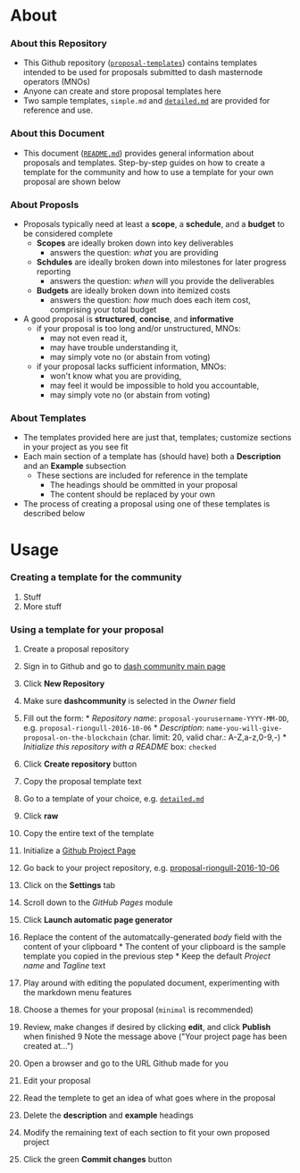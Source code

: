 # About

### About this Repository 
* This Github repository ([`proposal-templates`](https://github.com/dashcommunity/proposal-templates)) contains templates intended to be used for proposals submitted to dash masternode operators (MNOs)
* Anyone can create and store proposal templates here 
* Two sample templates, `simple.md` and [`detailed.md`](https://github.com/dashcommunity/proposal-templates/blob/master/detailed.md) are provided for reference and use. 

### About this Document
* This document ([`README.md`](https://github.com/dashcommunity/proposal-templates/blob/master/README.md)) provides general information about proposals and templates.  Step-by-step guides on how to create a template for the community and how to use a template for your own proposal are shown below


### About Proposls
* Proposals typically need at least a **scope**, a **schedule**, and a **budget** to be considered complete
  * **Scopes** are ideally broken down into key deliverables 
    * answers the question: *what* you are providing
  * **Schdules** are ideally broken down into milestones for later progress reporting
    * answers the question: *when* will you provide the deliverables
  * **Budgets** are ideally broken down into itemized costs 
    * answers the question: *how* much does each item cost, comprising your total budget
* A good proposal is **structured**, **concise**, and **informative**
  * if your proposal is too long and/or unstructured, MNOs: 
    * may not even read it,
    * may have trouble understanding it,
    * may simply vote no (or abstain from voting)
  * if your proposal lacks sufficient information, MNOs:
    * won't know what you are providing, 
    * may feel it would be impossible to hold you accountable,
    * may simply vote no (or abstain from voting)

### About Templates
* The templates provided here are just that, templates; customize sections in your project as you see fit
* Each main section of a template has (should have) both a **Description** and an **Example** subsection 
  * These sections are included for reference in the template
    * The headings should be ommitted in your proposal
    * The content should be replaced by your own
* The process of creating a proposal using one of these templates is described below


# Usage

### Creating a template for the community

1. Stuff
2. More stuff

### Using a template for your proposal

1. Create a proposal repository
  1. Sign in to Github and go to [dash community main page](https://github.com/dashcommunity)
  2. Click **New Repository**
  3. Make sure **dashcommunity** is selected in the *Owner* field
  3. Fill out the form:
    * *Repository name*: `proposal-yourusername-YYYY-MM-DD`, e.g. `proposal-riongull-2016-10-06`
    * *Description*: `name-you-will-give-proposal-on-the-blockchain` (char. limit: 20, valid char.: A-Z,a-z,0-9,-)
    * *Initialize this repository with a README* box: `checked`
  4. Click **Create repository** button
2. Copy the proposal template text
  1. Go to a template of your choice, e.g. [`detailed.md`](https://github.com/dashcommunity/proposal-templates/blob/master/detailed.md)
  2. Click **raw**
  3. Copy the entire text of the template
3. Initialize a [Github Project Page](https://help.github.com/articles/creating-pages-with-the-automatic-generator/)
  1. Go back to your project repository, e.g. [proposal-riongull-2016-10-06](https://github.com/dashcommunity/proposal-riongull-2016-10-06)
  2. Click on the **Settings** tab
  3. Scroll down to the *GitHub Pages* module
  4. Click **Launch automatic page generator**
  5. Replace the content of the automatcally-generated *body* field with the content of your clipboard
    * The content of your clipboard is the sample template you copied in the previous step 
    * Keep the default *Project name* and *Tagline* text
  6. Play around with editing the populated document, experimenting with the markdown menu features
  7. Choose a themes for your proposal (`minimal` is recommended)
  8. Review, make changes if desired by clicking **edit**, and click **Publish** when finished
  9  Note the message above ("Your project page has been created at...")
  10. Open a browser and go to the URL Github made for you

4. Edit your proposal
  1. Read the templete to get an idea of what goes where in the proposal
  2. Delete the **description** and **example** headings
  3. Modify the remaining text of each section to fit your own proposed project
  4. Click the green **Commit changes** button
